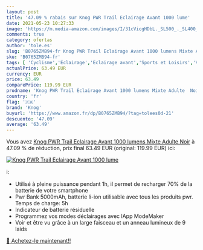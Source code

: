```yaml
---
layout: post
title: '47.09 % rabais sur Knog PWR Trail Eclairage Avant 1000 lume'
date: 2021-05-23 10:27:33
image: 'https://m.media-amazon.com/images/I/31cVicgHDbL._SL500_._SL400_.jpg'
comments: true
category: ofertas
author: 'tole.es'
slug: 'B0765ZMB94-fr Knog PWR Trail Eclairage Avant 1000 lumens Mixte Adulte Noir'
sku: 'B0765ZMB94-fr'
tags: [ 'Cyclisme','Eclairage','Eclairage avant','Sports et Loisirs','Vêtements et équipement de sport','knog', ]
actualPrice: 63.49 EUR
currency: EUR
price: 63.49
comparePrice: 119.99 EUR
prodname: 'Knog PWR Trail Eclairage Avant 1000 lumens Mixte Adulte  Noir'
country: 'fr'
flag: '🇫🇷'
brand: 'Knog'
buyurl: 'https://www.amazon.fr/dp/B0765ZMB94/?tag=tolees0d-21'
descuento: '47.09'
average: '63.49'
---
```


Vous avez [Knog PWR Trail Eclairage Avant 1000 lumens Mixte Adulte  Noir](https://www.amazon.fr/dp/B0765ZMB94/?tag=tolees0d-21)  à  47.09 % de réduction, prix final  63.49 EUR (original: 119.99 EUR) ici:

[![Knog PWR Trail Eclairage Avant 1000 lume](https://m.media-amazon.com/images/I/31cVicgHDbL._SL500_._SL400_.jpg)](https://www.amazon.fr/dp/B0765ZMB94/?tag=tolees0d-21)

ℹ️:

- Utilisé à pleine puissance pendant 1h, il permet de recharger 70% de la batterie de votre smartphone
- Pwr Bank 5000mAh, batterie li-ion utilisable avec tous les produits pwr. Temps de charge: 5h
- Indicateur de batterie résiduelle
- Programmez vos modes déclairages avec lApp ModeMaker
- Voir et être vu grâce à un large faisceau et un anneau lumineux de 9 laids

[🛒 Achetez-le maintenant!!](https://www.amazon.fr/dp/B0765ZMB94/?tag=tolees0d-21)
